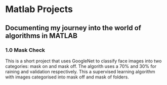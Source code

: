 # Matlab Projects
## Documenting my journey into the world of algorithms in MATLAB

### 1.0 Mask Check 
This is a short project that uses GoogleNet to classify face images into two categories: mask on and mask off. 
The algorith uses a 70% and 30% for raining and validation respectively. 
This a supervised learning algorithm with images categorised into mask off and mask of folders. 
